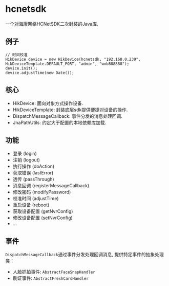 # hcnetsdk
一个对海康网络HCNetSDK二次封装的Java库.

## 例子
```
// 时间校准
HikDevice device = new HikDevice(hcnetsdk, "192.168.0.239", HikDeviceTemplate.DEFAULT_PORT, "admin", "wxb888888");
device.init();
device.adjustTime(new Date());
```

## 核心
- HikDevice: 面向对象方式操作设备.
- HikDeviceTemplate: 封装底层sdk提供便捷对设备的操作.
- DispatchMessageCallback: 事件分发的消息处理回调.
- JnaPathUtils: 约定大于配置的本地依赖库加载.

## 功能
- 登录 (login)
- 注销 (logout)
- 执行操作 (doAction)
- 获取错误 (lastError)
- 透传 (passThrough)
- 消息回调 (registerMessageCallback)
- 修改密码 (modifyPassword)
- 校准时间 (adjustTime)
- 重启设备 (reboot)
- 获取设备配置 (getNvrConfig)
- 修改设备配置 (setNvrConfig)
- ...

## 事件
`DispatchMessageCallback`通过事件分发处理回调消息, 提供特定事件的抽象处理类：
- 人脸抓拍事件: `AbstractFaceSnapHandler`
- 刷证事件: `AbstractFreshCardHandler`


